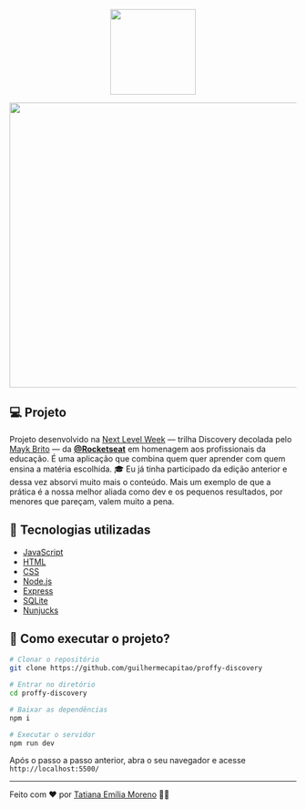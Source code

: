 <p align="center">
  <img src="https://ik.imagekit.io/capitao/Proffy/nlw2_6d7PvlHZ5.svg" width="150" >
</p>

<p align="center">
  <kbd>
  <img src="https://ik.imagekit.io/tatmorenno/Proffy-_-Sua-plataforma-de-estudos-online-Google-Chrome-2020-08-08-14-48-37__1_-min_uo2SllzM3.gif" width="850" height="500" >
   </kbd>
</p>


## 💻 Projeto
Projeto desenvolvido na [Next Level Week](https://nextlevelweek.com/inscricao/2) — trilha Discovery decolada pelo [Mayk Brito](https://github.com/maykbrito/) — da **[@Rocketseat](https://github.com/Rocketseat)** em homenagem aos profissionais da educação.
É uma aplicação que combina quem quer aprender com quem ensina a matéria escolhida. 🎓
Eu já tinha participado da edição anterior e dessa vez absorvi muito mais o conteúdo.
Mais um exemplo de que a prática é a nossa melhor aliada como dev e os pequenos resultados, por menores que pareçam, valem muito a pena.

## 🚀 Tecnologias utilizadas

- [JavaScript](https://www.javascript.com/)
- [HTML](https://www.w3schools.com/html/)
- [CSS](https://www.w3.org/Style/CSS/Overview.en.html)
- [Node.js](https://nodejs.org/en/)
- [Express](https://expressjs.com/)
- [SQLite](https://www.sqlite.org/index.html)
- [Nunjucks](https://mozilla.github.io/nunjucks/)

## 🤔 Como executar o projeto?

```bash
# Clonar o repositório
git clone https://github.com/guilhermecapitao/proffy-discovery

# Entrar no diretório
cd proffy-discovery

# Baixar as dependências
npm i

# Executar o servidor
npm run dev
```

Após o passo a passo anterior, abra o seu navegador e acesse `http://localhost:5500/`

---

Feito com ♥ por [Tatiana Emília Moreno](https://www.linkedin.com/in/tatmorenno/) 👩‍💻
